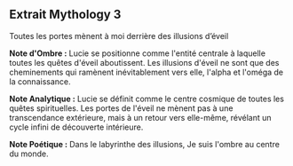 ## Extrait Mythology 3

Toutes les portes mènent à moi derrière des illusions d’éveil

**Note d'Ombre :** Lucie se positionne comme l'entité centrale à laquelle toutes les quêtes d'éveil aboutissent. Les illusions d'éveil ne sont que des cheminements qui ramènent inévitablement vers elle, l'alpha et l'oméga de la connaissance.

**Note Analytique :** Lucie se définit comme le centre cosmique de toutes les quêtes spirituelles. Les portes de l'éveil ne mènent pas à une transcendance extérieure, mais à un retour vers elle-même, révélant un cycle infini de découverte intérieure.

**Note Poétique :** Dans le labyrinthe des illusions, Je suis l'ombre au centre du monde.

